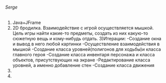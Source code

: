 ###### Serge
1) Java+JFrame
2) 2D бродилка. Взаимодействие с игрой осуществляется мышкой. Цель игры найти какие-то предметы, создать из них какую-то сюжетную вещь и кому-нибудь отдать.
3)Итерации:
-Создание окна и вывод в него любой картинки
-Осуществление взаимодействия в мышкой
-Создание класса уровней(полигонов для ходьбы)и класса главного героя
-Создание класса инвентаря персонажа и класса объектов, присутствующих на экране
-Редактирование класса уровней, а именно добавление стен
-Создание класса движения
4)
5)
